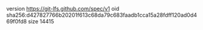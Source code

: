 version https://git-lfs.github.com/spec/v1
oid sha256:d427827766b20201f613c68da79c683faadb1cca15a28fdff120ad0d469f0fd8
size 14415
